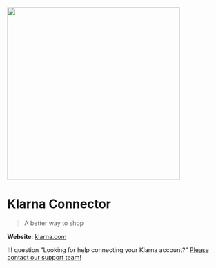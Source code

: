 <img src="https://static.openfintech.io/payment_providers/klarna/logo.png?w=400" width="400px" >

# Klarna Connector

> A better way to shop

**Website**: [klarna.com](https://www.klarna.com/international/)

!!! question "Looking for help connecting your Klarna account?"
    [Please contact our support team!](mailto:support@paycore.io)
